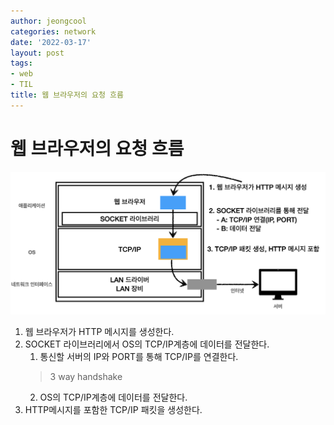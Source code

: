 ```yaml
---
author: jeongcool
categories: network
date: '2022-03-17'
layout: post
tags:
- web
- TIL
title: 웹 브라우저의 요청 흐름
---
```


# 웹 브라우저의 요청 흐름
<img src="/assets/images/posts/network/web-browser-request-way.png">

1. 웹 브라우저가 HTTP 메시지를 생성한다.
2. SOCKET 라이브러리에서 OS의 TCP/IP계층에 데이터를 전달한다.
   1. 통신할 서버의 IP와 PORT를 통해 TCP/IP를 연결한다.
    > 3 way handshake
   2. OS의 TCP/IP계층에 데이터를 전달한다.
3. HTTP메시지를 포함한 TCP/IP 패킷을 생성한다.